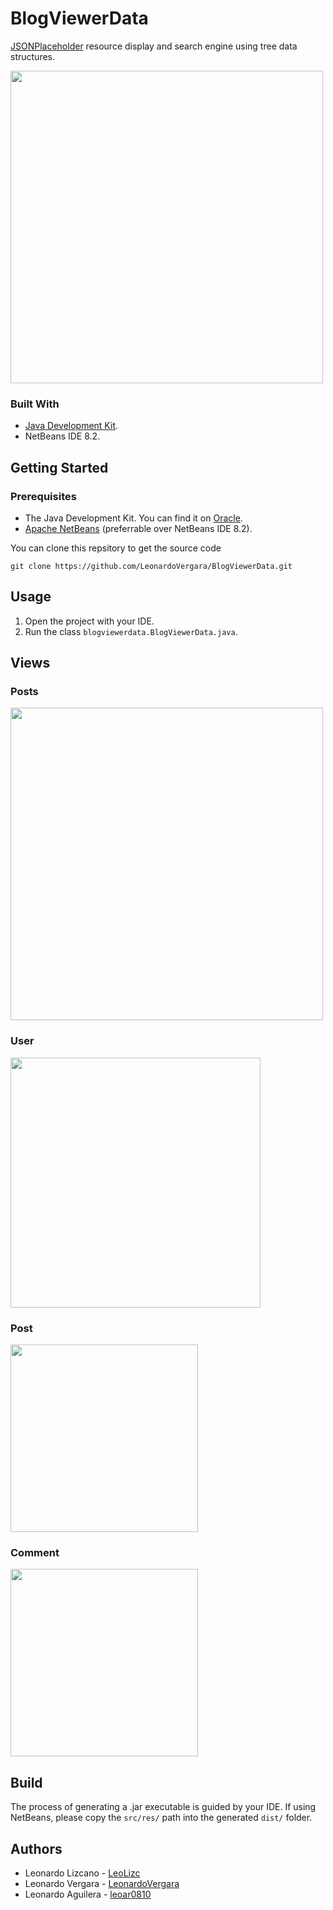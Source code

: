 # BlogViewerData
[JSONPlaceholder](https://jsonplaceholder.typicode.com) resource display and search engine using tree data structures.

<img src="https://user-images.githubusercontent.com/73978713/174461272-fc71914e-927a-474f-a0e3-2ab926caf820.png" height="500">

### Built With

 - [Java Development Kit](https://www.oracle.com/java/technologies/downloads/).
 - NetBeans IDE 8.2.

## Getting Started
### Prerequisites

 - The Java Development Kit. You can find it on [Oracle](https://www.oracle.com/java/technologies/downloads/).
 - [Apache NetBeans](https://netbeans.apache.org) (preferrable over NetBeans IDE 8.2).

You can clone this repsitory to get the source code

    git clone https://github.com/LeonardoVergara/BlogViewerData.git

## Usage

 1. Open the project with your IDE.
 2. Run the class `blogviewerdata.BlogViewerData.java`.
 
## Views
### Posts

<img src="https://user-images.githubusercontent.com/73978713/174461274-38becb35-ae3a-4b1a-8729-ff08aef09272.png" height="500">

### User

<img src="https://user-images.githubusercontent.com/73978713/174461275-87fea946-eb34-42ae-af92-052ce1cce980.png" height="400">

### Post

<img src="https://user-images.githubusercontent.com/73978713/174461276-281dbcce-4321-4fd1-a7b7-65c7c8b732fa.png" height="300">

### Comment

<img src="https://user-images.githubusercontent.com/73978713/174461277-acd4920b-23ba-4193-9251-a8ba027555ec.png" height="300">

## Build

The process of generating a .jar executable is guided by your IDE. If using NetBeans, please copy the `src/res/` path into the generated `dist/` folder.

## Authors

 - Leonardo Lizcano - [LeoLizc](https://github.com/LeoLizc)
 - Leonardo Vergara - [LeonardoVergara](https://github.com/LeonardoVergara)
 - Leonardo Aguilera - [leoar0810](https://github.com/leoar0810)
